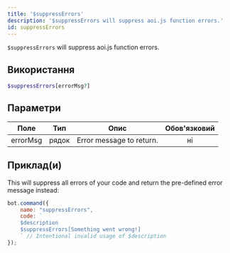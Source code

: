 ```yaml
---
title: '$suppressErrors'
description: '$suppressErrors will suppress aoi.js function errors.'
id: suppressErrors
---
```


`$suppressErrors` will suppress aoi.js function errors.

## Використання

```php
$suppressErrors[errorMsg?]
```

## Параметри

| Поле     | Тип   | Опис                     | Обов'язковий |
| -------- | ----- | ------------------------ |:------------:|
| errorMsg | рядок | Error message to return. |      ні      |

## Приклад(и)

This will suppress all errors of your code and return the pre-defined error message instead:

```javascript
bot.command({
    name: "suppressErrors",
    code: `
    $description
    $suppressErrors[Something went wrong!]
    ` // Intentional invalid usage of $description
});
```